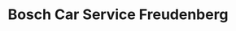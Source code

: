---
title: "Bosch Car Service Freudenberg"
url: /koenigsbrueck/bosch-car-service-freudenberg/
shop: Autowerkstatt
---